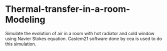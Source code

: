 # Thermal-transfer-in-a-room-Modeling
Simulate the evolution of air in a room with hot radiator and cold window using Navier Stokes equation. 
Castem21 software done by cea is used to do this simulation.
